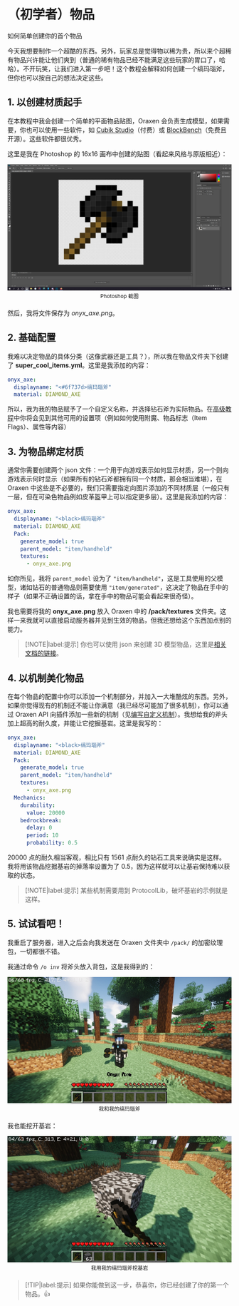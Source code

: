 # （初学者）物品
如何简单创建你的首个物品

今天我想要制作一个超酷的东西。另外，玩家总是觉得物以稀为贵，所以来个超稀有物品兴许能让他们爽到（普通的稀有物品已经不能满足这些玩家的胃口了，哈哈）。不开玩笑，让我们进入第一步吧！这个教程会解释如何创建一个缟玛瑙斧，但你也可以按自己的想法决定这些。

## 1. 以创建材质起手

在本教程中我会创建一个简单的平面物品贴图，Oraxen 会负责生成模型，如果需要，你也可以使用一些软件，如 [Cubik Studio](https://cubik.studio/)（付费）或 [BlockBench](https://www.blockbench.net/)（免费且开源）。这些软件都很优秀。

这里是我在 Photoshop 的 16x16 画布中创建的贴图（看起来风格与原版相近）：

<center>

![img](images/image32.png)
<sup>Photoshop 截图</sup>

</center>

然后，我将文件保存为 *onyx_axe.png*。

## 2. 基础配置

我难以决定物品的具体分类（这像武器还是工具？），所以我在物品文件夹下创建了 **super_cool_items.yml**。这里是我添加的内容：

```YAML
onyx_axe:
  displayname: "<#6f737d>缟玛瑙斧"
  material: DIAMOND_AXE
```

所以，我为我的物品赋予了一个自定义名称，并选择钻石斧为实际物品。在[高级教程]()中你将会见到其他可用的设置项（例如如何使用附魔、物品标志（Item Flags）、属性等内容）

## 3. 为物品绑定材质

通常你需要创建两个 json 文件：一个用于向游戏表示如何显示材质，另一个则向游戏表示何时显示（如果所有的钻石斧都拥有同一个材质，那会相当难堪），在 Oraxen 中这些是不必要的，我们只需要指定向图片添加的不同材质层（一般只有一层，但在可染色物品例如皮革盔甲上可以指定更多层）。这里是我添加的内容：

```YAML
onyx_axe:
  displayname: "<black>缟玛瑙斧"
  material: DIAMOND_AXE
  Pack:
    generate_model: true
    parent_model: "item/handheld"
    textures:
      - onyx_axe.png
```

如你所见，我将 `parent_model` 设为了 `"item/handheld"`，这是工具使用的父模型，诸如钻石的普通物品则需要使用 `"item/generated"`，这决定了物品在手中的样子（如果不正确设置的话，拿在手中的物品可能会看起来很奇怪）。

我也需要将我的 **onyx_axe.png** 放入 Oraxen 中的 **/pack/textures** 文件夹。这样一来我就可以直接启动服务器并见到生效的物品，但我还想给这个东西加点别的能力。

> [!NOTE|label:提示]
> 你也可以使用 json 来创建 3D 模型物品，这里是[相关文档的链接]()。

## 4. 以机制美化物品

在每个物品的配置中你可以添加一个机制部分，并加入一大堆酷炫的东西。另外，如果你觉得现有的机制还不能让你满意（我已经尽可能加了很多机制），你可以通过 Oraxen API 向插件添加一些新的机制（见[编写自定义机制]()）。我想给我的斧头加上超高的耐久度，并能让它挖掘基岩。这里是我写的：

```YAML
onyx_axe:
  displayname: "<black>缟玛瑙斧"
  material: DIAMOND_AXE
  Pack:
    generate_model: true
    parent_model: "item/handheld"
    textures:
      - onyx_axe.png
  Mechanics:
    durability:
      value: 20000
    bedrockbreak:
      delay: 0
      period: 10
      probability: 0.5
```

20000 点的耐久相当客观，相比只有 1561 点耐久的钻石工具来说确实是这样。我将用该物品挖掘基岩的掉落率设置为了 0.5，因为这样就可以让基岩保持难以获取的状态。

> [!NOTE|label:提示]
> 某些机制需要用到 ProtocolLib，破坏基岩的示例就是这样。

## 5. 试试看吧！

我重启了服务器，进入之后会向我发送在 Oraxen 文件夹中 `/pack/` 的加密纹理包，一切都很不错。

我通过命令 `/o inv` 将斧头放入背包，这是我得到的：

<center>

![img](images/image33.png)
<sup>我和我的缟玛瑙斧</sup>

</center>

我也能挖开基岩：

<center>

![img](images/image34.png)
<sup>我用我的缟玛瑙斧挖基岩</sup>

</center>

> [!TIP|label:提示]
> 如果你能做到这一步，恭喜你，你已经创建了你的第一个物品。👍